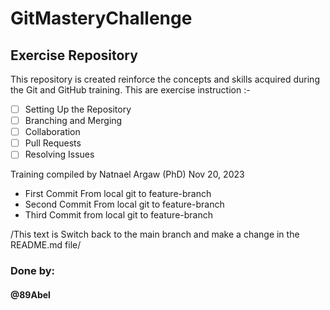 # GitMasteryChallenge
## Exercise Repository
This repository is created reinforce the concepts and skills acquired during the Git and GitHub training. This are exercise instruction :- 
- [ ] Setting Up the Repository
- [ ] Branching and Merging
- [ ] Collaboration
- [ ] Pull Requests
- [ ] Resolving Issues

Training compiled by Natnael Argaw (PhD)
Nov 20, 2023

* First Commit From local git to feature-branch
* Second Commit From local git to feature-branch
* Third Commit from local git to feature-branch

/This text is Switch back to the main branch and make a change in the README.md file/ 
### Done by: 
#### @89Abel
